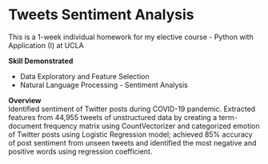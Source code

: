 # Tweets Sentiment Analysis

This is a 1-week individual homework for my elective course - Python with Application (I) at UCLA

**Skill Demonstrated**
- Data Exploratory and Feature Selection
- Natural Language Processing - Sentiment Analysis


**Overview** <br>
Identified sentiment of Twitter posts during COVID-19 pandemic. Extracted features from 44,955 tweets of unstructured data by creating a term-document frequency matrix using CountVectorizer and categorized emotion of Twitter posts using Logistic Regression model; achieved 85% accuracy of post sentiment from unseen tweets and identified the most negative and positive words using regression coefficient.
